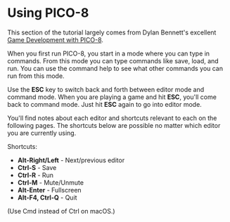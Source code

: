 # Using PICO-8

This section of the tutorial largely comes from Dylan Bennett's excellent [Game
Development with PICO-8](https://mboffin.itch.io/gamedev-with-pico-8-issue1).

When you first run PICO-8, you start in a mode where you can type in commands.
From this mode you can type commands like save, load, and run. You can use the
command help to see what other commands you can run from this mode.

Use the **ESC** key to switch back and forth between editor mode and command
mode.  When you are playing a game and hit **ESC**, you'll come back to command
mode. Just hit **ESC** again to go into editor mode.

You'll find notes about each editor and shortcuts relevant to each on the
following pages. The shortcuts below are possible no matter which editor you
are currently using.

Shortcuts:

- **Alt-Right/Left** - Next/previous editor
- **Ctrl-S** - Save
- **Ctrl-R** - Run
- **Ctrl-M** - Mute/Unmute
- **Alt-Enter** - Fullscreen
- **Alt-F4, Ctrl-Q** - Quit

(Use Cmd instead of Ctrl on macOS.)
